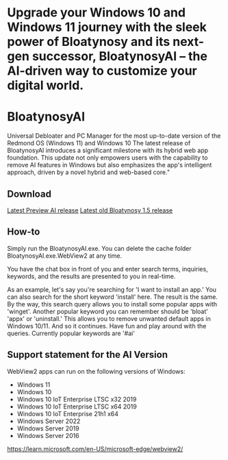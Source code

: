 # Upgrade your Windows 10 and Windows 11 journey with the sleek power of Bloatynosy and its next-gen successor, BloatynosyAI – the AI-driven way to customize your digital world.

# BloatynosyAI
Universal Debloater and PC Manager for the most up-to-date version of the Redmond OS (Windows 11) and Windows 10
The latest release of BloatynosyAI introduces a significant milestone with its hybrid web app foundation. This update not only empowers users with the capability to remove AI features in Windows but also emphasizes the app's intelligent approach, driven by a novel hybrid and web-based core."

## Download
[Latest Preview AI release](https://github.com/builtbybel/BloatynosyAI/releases)
[Latest old Bloatynosy 1.5 release]([https://github.com/builtbybel/BloatynosyAI/release](https://github.com/builtbybel/Bloatynosy/releases/tag/1.5.0)s)

## How-to
Simply run the BloatynosyAI.exe. You can delete the cache folder BloatynosyAI.exe.WebView2 at any time.

You have the chat box in front of you and enter search terms, inquiries, keywords, and the results are presented to you in real-time.

As an example, let's say you're searching for 'I want to install an app.' You can also search for the short keyword 'install' here. The result is the same. By the way, this search query allows you to install some popular apps with 'winget'. Another popular keyword you can remember should be 'bloat' 'appx' or 'uninstall.' This allows you to remove unwanted default apps in Windows 10/11. And so it continues. Have fun and play around with the queries. Currently popular keywords are '#ai'

## Support statement for the AI Version
WebView2 apps can run on the following versions of Windows:

- Windows 11
- Windows 10
- Windows 10 IoT Enterprise LTSC x32 2019
- Windows 10 IoT Enterprise LTSC x64 2019
- Windows 10 IoT Enterprise 21h1 x64
- Windows Server 2022
- Windows Server 2019
- Windows Server 2016

https://learn.microsoft.com/en-US/microsoft-edge/webview2/

